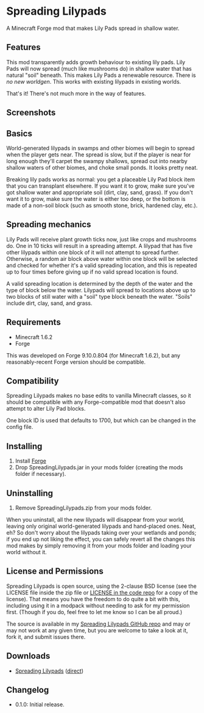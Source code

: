 Spreading Lilypads
==================

A Minecraft Forge mod that makes Lily Pads spread in shallow water.

Features
--------

This mod transparently adds growth behaviour to existing lily pads. Lily Pads will now
spread (much like mushrooms do) in shallow water that has natural "soil" beneath.
This makes Lily Pads a renewable resource.
There is *no new worldgen*. This works with existing lilypads in existing worlds.

That's it! There's not much more in the way of features.

Screenshots
-----------



Basics
------

World-generated lilypads in swamps and other biomes will begin to spread when the player
gets near. The spread is slow, but if the player is near for long enough they'll carpet
the swampy shallows, spread out into nearby shallow waters of other biomes, and choke
small ponds. It looks pretty neat.

Breaking lily pads works as normal: you get a placeable Lily Pad block item that you can
transplant elsewhere. If you want it to grow, make sure you've got shallow water and
appropriate soil (dirt, clay, sand, grass). If you don't want it to grow, make sure the
water is either too deep, or the bottom is made of a non-soil block (such as smooth stone,
brick, hardened clay, etc.).

Spreading mechanics
-------------------

Lily Pads will receive plant growth ticks now, just like crops and mushrooms do.
One in 10 ticks will result in a spreading attempt. A lilypad that has five other
lilypads within one block of it will not attempt to spread further. Otherwise, a random
air block above water within one block will be selected and checked for whether it's
a valid spreading location, and this is repeated up to four times before giving up
if no valid spread location is found.

A valid spreading location is determined by the depth of the water and the type of block
below the water. Lilypads will spread to locations above up to two blocks of still water
with a "soil" type block beneath the water. "Soils" include dirt, clay, sand, and grass. 

Requirements
------------

- Minecraft 1.6.2
- Forge

This was developed on Forge 9.10.0.804 (for Minecraft 1.6.2), but any reasonably-recent
Forge version should be compatible.

Compatibility
-------------

Spreading Lilypads makes no base edits to vanilla Minecraft classes, so it should be
compatible with any Forge-compatible mod that doesn't also attempt to alter Lily Pad
blocks.

One block ID is used that defaults to 1700, but which can be changed in the config file.

Installing
----------

1. Install [Forge](http://www.minecraftforge.net/wiki/Installation/Universal)
2. Drop SpreadingLilypads.jar in your mods folder (creating the mods folder if necessary).

Uninstalling
------------

1. Remove SpreadingLilypads.zip from your mods folder.

When you uninstall, all the new lilypads will disappear from your world, leaving only
original world-generated lilypads and hand-placed ones. Neat, eh? So don't worry about
the lilypads taking over your wetlands and ponds; if you end up not liking the effect,
you can safely revert all the changes this mod makes by simply removing it from your
mods folder and loading your world without it.

License and Permissions
-----------------------

Spreading Lilypads is open source, using the 2-clause BSD license (see the LICENSE file
inside the zip file or [LICENSE in the code repo](https://github.com/eggdropsoap/Spreading-Lilypads/blob/master/LICENSE)
for a copy of the license). That means you have the freedom to do
quite a bit with this, including using it in a modpack without needing to ask for my
permission first. (Though if you do, feel free to let me know so I can be all proud.)

The source is available in my
[Spreading Lilypads GitHub repo](https://github.com/eggdropsoap/Spreading-Lilypads)
and may or may not work at any given time,
but you are welcome to take a look at it, fork it, and submit issues there.

Downloads
---------

- [Spreading Lilypads](http://adf.ly/URwvS) ([direct](http://eggdropsoap.pipemaze.com/minecraft/mods/spreading-lilypads/))

Changelog
---------

- 0.1.0: Initial release.